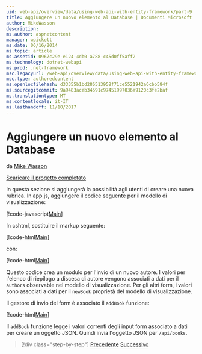 ```yaml
---
uid: web-api/overview/data/using-web-api-with-entity-framework/part-9
title: Aggiungere un nuovo elemento al Database | Documenti Microsoft
author: MikeWasson
description: 
ms.author: aspnetcontent
manager: wpickett
ms.date: 06/16/2014
ms.topic: article
ms.assetid: 0967c29e-e124-4db0-a788-c45d0ff5aff2
ms.technology: dotnet-webapi
ms.prod: .net-framework
msc.legacyurl: /web-api/overview/data/using-web-api-with-entity-framework/part-9
msc.type: authoredcontent
ms.openlocfilehash: d33355b1bd286513958f71ce5521942a6cbb584f
ms.sourcegitcommit: 9a9483aceb34591c97451997036a9120c3fe2baf
ms.translationtype: MT
ms.contentlocale: it-IT
ms.lasthandoff: 11/10/2017
---
```

<a name="add-a-new-item-to-the-database"></a>Aggiungere un nuovo elemento al Database
====================
da [Mike Wasson](https://github.com/MikeWasson)

[Scaricare il progetto completato](https://github.com/MikeWasson/BookService)

In questa sezione si aggiungerà la possibilità agli utenti di creare una nuova rubrica. In app.js, aggiungere il codice seguente per il modello di visualizzazione:

[!code-javascript[Main](part-9/samples/sample1.js)]

In cshtml, sostituire il markup seguente:

[!code-html[Main](part-9/samples/sample2.html)]

con:

[!code-html[Main](part-9/samples/sample3.html)]

Questo codice crea un modulo per l'invio di un nuovo autore. I valori per l'elenco di riepilogo a discesa di autore vengono associati a dati per il `authors` observable nel modello di visualizzazione. Per gli altri form, i valori sono associati a dati per il `newBook` proprietà del modello di visualizzazione.

Il gestore di invio del form è associato il `addBook` funzione:

[!code-html[Main](part-9/samples/sample4.html)]

Il `addBook` funzione legge i valori correnti degli input form associato a dati per creare un oggetto JSON. Quindi invia l'oggetto JSON per `/api/books`.

>[!div class="step-by-step"]
[Precedente](part-8.md)
[Successivo](part-10.md)
